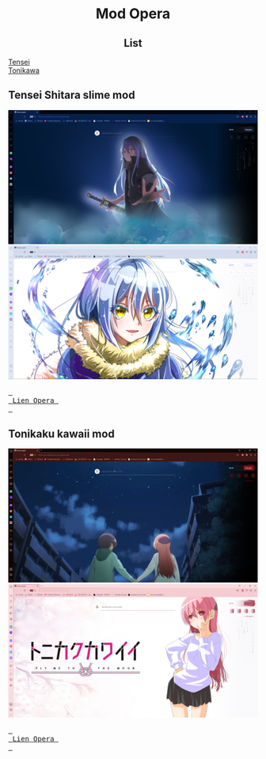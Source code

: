<center>
<h1>Mod Opera</h1>
<h2>List</h2>
</center>

[Tensei](https://github.com/Nokaji/Mod_Opera#tensei)<br />
[Tonikawa](https://github.com/Nokaji/Mod_Opera#tonikawa)<br />

<section id="tensei">

## Tensei Shitara slime mod
<img src="https://github.com/Nokaji/Mod_Opera/blob/Master/image/tensura%20themedark.png">
<img src="https://github.com/Nokaji/Mod_Opera/blob/Master/image/tensura%20themelight.png">

[<kbd> <br> Lien Opera <br> </kbd>](https://store.gx.me/mods/erql1w/tensei-shitara-slime-mod/)
</section>

<section id="tonikawa">

## Tonikaku kawaii mod
<img src="https://github.com/Nokaji/Mod_Opera/blob/Master/image/tonikawa%20themedark.png">
<img src="https://github.com/Nokaji/Mod_Opera/blob/Master/image/tonikawa%20themelight.png">

[<kbd> <br> Lien Opera <br> </kbd>](https://store.gx.me/mods/erql1w/tensei-shitara-slime-mod/)

</section>